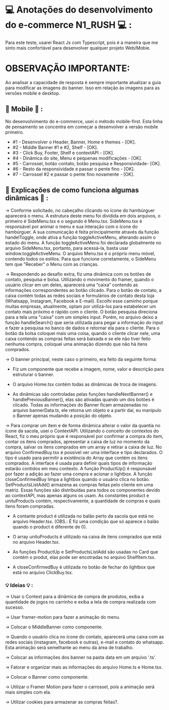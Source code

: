 # :computer: Anotações do desenvolvimento do e-commerce N1_RUSH :computer: :

Para este teste, usarei React Js com Typescript, pois é a maneira que me sinto mais confortável para desenvolver qualquer projeto Web/Mobie.

# OBSERVAÇÃO IMPORTANTE:

Ao analisar a capacidade de resposta é sempre importante atualizar a guia para modificar as imagens do banner. Isso em relação às imagens para as versões mobile e desktop.

## :iphone: Mobile :iphone: :

No desenvolvimento do e-commerce, usei o método mobile-first. Esta linha de pensamento se concentra em começar a desenvolver a versão mobile primeiro. 

* #1 - Desenvolver o Header, Banner, Home e themes - [OK].
* #2 - Middle Banner #1 e #2, Shelf - [OK].
* #3 - Click Buy, Footer, Shelf e contextAPI - [OK].
* #4 - Dinâmica do site, Menu e pequenas modificações - [OK].
* #5 - Carrossel, botão contato, botão pesquisa e Responsividade- [OK].
* #6 - Resto da responsividade e passar o pente fino - [OK].
* #7 - Carrossel #2 e passar o pente fino novamente - [OK].

## :mega: Explicações de como funciona algumas dinâmicas :mega: :

->  Conforme solicitado, no cabeçalho clicando no ícone do hambúrguer aparecerá o menu. A estrutura deste menu foi dividida em dois arquivos, o primeiro é SideMenu.tsx e o segundo é Menu.tsx. SideMenu.tsx é responsável por animar o menu e sua interação com o ícone do hambúrguer. A sua comunicação é feita principalmente através da função handelToggle, onde ativa a função toggleActiveMenu, alterando assim o estado do menu. A função toggleActiveMenu foi declarada globalmente no arquivo SideMenu.tsx, portanto, para acessá-la, basta usar window.toggleActiveMenu. O arquivo Menu.tsx é o próprio menu móvel, contendo todos os estilos. Para que funcione corretamente, o SideMenu tem que "Receber" o Menu com as crianças.

-> Respondendo ao desafio extra, fiz uma dinâmica com os botões de contato, pesquisa e bolsa. Utilizando o movimento do framer, quando o usuário clicar em um deles, aparecerá uma “caixa” contendo as informações correspondentes ao botão clicado. Para o botão de contato, a caixa contém todas as redes sociais e formulários de contato desta loja (Whatsapp, Instagram, Facebook e E-mail). Escolhi esse caminho porque muitas empresas, atualmente, optam por utilizá-los para estabelecer um contato mais próximo e rápido com o cliente. O botão pesquisa direciona para a tela uma "caixa" com um simples input. Porém, no arquivo deixo a função handleSearch() que seria utilizada para pegar a informação do input e fazer a pesquisa no banco de dados e retornar ela para o cliente. Para o botão da bolsa coloquei mais uma coisa, quando o cliente clicar nele, uma caixa contendo as compras feitas será baixada e se ele não tiver feito nenhuma compra, coloquei uma animação dizendo que não há itens comprados.

-> O banner principal, neste caso o primeiro, era feito da seguinte forma:

* Fiz um componente que recebe a imagem, nome, valor e descrição para estruturar o banner.

* O arquivo Home.tsx contém todas as dinâmicas de troca de imagens.

* As dinâmicas são controladas pelas funções handleNextBanner() e handlePreviousBanner(), elas são ativadas quando um dos botões é clicado. Todas as informações do Banner ficam armazenadas no arquivo bannerData.ts, ele retorna um objeto e a partir daí, eu manipulo o Banner apenas mudando a posição do objeto.

-> Para comprar um item e de forma dinâmica alterar o valor da quantia no ícone da sacola, usei o ContextAPI. Utilizando o conceito de contextos do React, fiz o meu próprio que é responsável por confirmar a compra do item, contar os itens comprados, apresentar a caixa de luz no momento da compra, salvar os itens comprados em um array e retirar a caixa de luz. No arquivo ConfirmedBuy.tsx é possível ver uma interface e tipo declarados. O tipo é usado para permitir a existência do Array que contém os itens comprados. A interface é usada para definir quais tipos de informação estarão contidos em meu contexto. A função ProductUp() é responsável por fazer a adição ao fazer uma compra e acionar o lightbox. A função closeConfirmedBuy limpa a lightbox quando o usuário clica no botão. SetProductsListAdd() armazena as compras feitas pelo cliente em uma matriz. Essas funções são distribuídas para todos os componentes devido ao contextAPI, mas apenas alguns os usam. As constantes product e unituProducts contém, respectivamente, a quantidade de compras e quais itens foram compradas.

* A contante product é utilizada no balão perto da sacola que está no arquivo Header.tsx. (OBS.: É fiz uma condição que só aparece o balão quando o product é diferente de 0).

* O array unituProducts é utilizado na caixa de itens comprados que está no arquivo Header.tsx.

* As funções ProductUp e SetProductsListAdd são usadas no Card que contém o produt, elas pode ser encotradas no arquivo ShelfItem.tsx.

* A closeConfirmedBuy é utilizada no botão de fechar do lightbox que está no arquivo ClickBuy.tsx.

### :bulb: Ideias :bulb: : 

-> Usar o Context para a dinâmica de compra de produtos, exiba a quantidade de jogos no carrinho e exiba a tela de compra realizada com sucesso.

-> Usar framer-motion para fazer a animação do menu.

-> Colocar o MiddleBanner como componente.

-> Quando o usuário clica no ícone do contato, aparecerá uma caixa com as redes sociais (instagram, facebook e outras), e-mail e contato do whatsapp. Esta animação será semelhante ao menu da área de trabalho.

-> Colocar as informações dos banner na pasta data em um arquivo '.ts'.

-> Fatorar e organizar mais as informações do arquivo Home.ts e Home.tsx.

-> Colocar o Banner como componente.

-> Utilizar o Framer Motion para fazer o carrossel, poís a animação será mais simples com ela.

-> Utilizar cookies para armazenar as compras feitas?.
